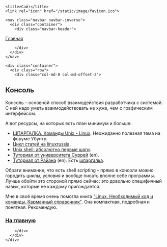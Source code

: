 <!DOCTYPE html>
<html>
  <head>
    <meta charset="utf-8">
    <meta http-equiv="X-UA-Compatible" content="IE=edge">
    <meta name="viewport" content="width=device-width, initial-scale=1">
    <meta name="description" content="">
    <meta name="author" content="">

    <title>Сайт</title>
    <link rel="icon" href="/static/image/favicon.ico">
<!-- Bootstrap core CSS -->
<link href="/static/css/bootstrap.min.css" rel="stylesheet">

<!-- IE10 viewport hack for Surface/desktop Windows 8 bug -->
<link href="/static/css/ie10-viewport-bug-workaround.css" rel="stylesheet">

<!-- Custom styles for this template -->
<link href="/static/css/jumbotron.css" rel="stylesheet">

<!-- Just for debugging purposes. Don't actually copy these 2 lines! -->
<!--[if lt IE 9]><script src="/static/js/ie8-responsive-file-warning.js"></script><![endif]-->
<script src="/static/js/ie-emulation-modes-warning.js"></script>


<!-- HTML5 shim and Respond.js for IE8 support of HTML5 elements and media queries -->
<!--[if lt IE 9]>
  <script src="/static/js/html5shiv.min.js"></script>
  <script src="/static/js/respond.min.js"></script>
<![endif]-->

<!-- Bootstrap core JavaScript
================================================== -->
<!-- Placed at the end of the document so the pages load faster -->
<script src="/static/js/jquery.min.js"></script>
<script src="/static/js/bootstrap.min.js"></script>
<!-- IE10 viewport hack for Surface/desktop Windows 8 bug -->
<script src="/static/js/ie10-viewport-bug-workaround.js"></script>

  </head>

  <body style="padding-top:0px;">

    <nav class="navbar navbar-inverse">
      <div class="container">
        <div class="navbar-header">
          
  <a class="navbar-brand" href="/index.html">Главная</a>

        </div>
      </div>
    </nav>

    <div class="container">
      <div class="row">
        <div class="col-md-8 col-md-offset-2">
          
  <h2>Консоль</h2>
  <p>Консоль – основной способ взаимодействия разработчика с системой. С ней надо уметь взаимодействовать
не хуже, чем с графическим интерфейсом.</p>
<p>А вот ресурсы, на которых есть план минимум и больше:</p>
<ul>
<li><a href="http://forum.ubuntu.ru/index.php?topic=14535.15">ШПАРГАЛКА. Команды Unix - Linux</a>. Неожиданно полезная тема на форуме Убунту.</li>
<li><a href="http://www.linuxrussia.com/2013/08/terminal-linux-1.html">Цикл статей на linuxrussia</a>.</li>
<li><a href="https://habrahabr.ru/post/267825/">Unix shell: абсолютно первые шаги</a>.</li>
<li><a href="http://www.ee.surrey.ac.uk/Teaching/Unix/index.html">Туториал от университета Суррей</a> (en).</li>
<li><a href="http://ryanstutorials.net/linuxtutorial/">Туториал от Райана</a> (en). Есть <a href="http://ryanstutorials.net/linuxtutorial/cheatsheet.php">шпаргалка</a>.</li>
</ul>
<p>Обрати внимание, что есть shell scripting – прямо в консоли можно городить циклы, условия и вообще писать вполне себе программы.
Лучше обойти это стороной прямо сейчас: это довольно специфичный навык, которые не каждому пригождается.</p>
<p>Мне в своё время очень помогла книга <a href="https://www.ozon.ru/context/detail/id/3178480/">"Linux. Необходимый код и команды. Карманный справочник"</a>.
Она компактная, подробная и понятная. Рекомендую.</p>
  <h3><a href="/index.html">На главную</a></h3>

        </div>
      </div>
    </div>

  </body>
</html>